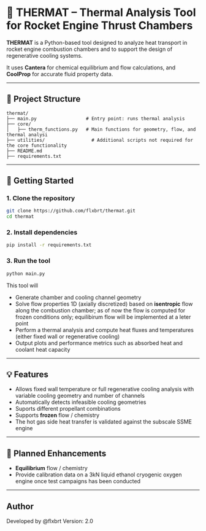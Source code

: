 # 🚀 THERMAT – Thermal Analysis Tool for Rocket Engine Thrust Chambers

**THERMAT** is a Python-based tool designed to analyze heat transport in rocket engine combustion chambers and to support the design of regenerative cooling systems. 

It uses **Cantera** for chemical equilibrium and flow calculations, and **CoolProp** for accurate fluid property data.

---

## 📁 Project Structure

```plaintext
thermat/
├── main.py                  # Entry point: runs thermal analysis
├── core/              
│   ├── therm_functions.py	 # Main functions for geometry, flow, and thermal analysi
├── utilities/		           # Additional scripts not required for the core functionality
├── README.md
├── requirements.txt
```

---

## 🛫 Getting Started

### 1. Clone the repository

```bash
git clone https://github.com/flxbrt/thermat.git
cd thermat
```

### 2. Install dependencies

```bash
pip install -r requirements.txt
```

### 3. Run the tool
```bash
python main.py
```

This tool will
- Generate chamber and cooling channel geometry
- Solve flow properties 1D (axially discretized) based on **isentropic** flow along the combustion chamber; as of now the flow is computed for frozen conditions only; equilibirum flow will be implemented at a leter point
- Perform a thermal analysis and compute heat fluxes and temperatures (either fixed wall or regenerative cooling)
- Output plots and performance metrics such as absorbed heat and coolant heat capacity


---

## 💡 Features
- Allows fixed wall temperature or full regenerative cooling analysis with variable cooling geometry and number of channels
- Automatically detects infeasible cooling geometries
- Suports different propellant combinations
- Supports **frozen** flow / chemistry
- The hot gas side heat transfer is validated against the subscale SSME engine

---

## 🚀 Planned Enhancements
- **Equilibrium** flow / chemistry
- Provide calibration data on a 3kN liquid ethanol cryogenic oxygen engine once test campaigns has been conducted

---

## Author
Developed by @flxbrt
Version: 2.0
